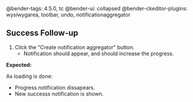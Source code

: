 @bender-tags: 4.5.0, tc
@bender-ui: collapsed
@bender-ckeditor-plugins: wysiwygarea, toolbar, undo, notificationaggregator

## Success Follow-up

1. Click the "Create notification aggregator" button.
	* Notification should appear, and should increase the progress.

**Expected:**

As loading is done:

* Progress notification dissapears.
* New successs notification is shown.